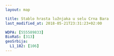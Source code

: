 ```yaml
---
layout: map

title: Stablo hrasta lužnjaka u selu Crna Bara
last_modified_at: 2018-05-21T23:31:23+02:00

WDPA: [555589833]
BioRaS: [313]
geoSrbija:
  L1_182: [106]
---
```

